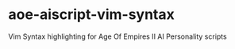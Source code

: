 aoe-aiscript-vim-syntax
=======================

Vim Syntax highlighting for Age Of Empires II AI Personality scripts
